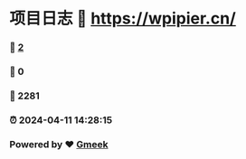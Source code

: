 # 项目日志 :link: https://wpipier.cn/ 
### :page_facing_up: [2](https://wpipier.cn//tag.html) 
### :speech_balloon: 0 
### :hibiscus: 2281 
### :alarm_clock: 2024-04-11 14:28:15 
### Powered by :heart: [Gmeek](https://github.com/Meekdai/Gmeek)
